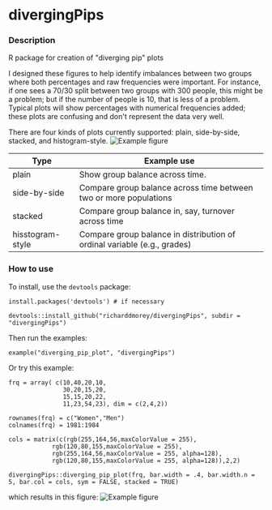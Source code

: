 # divergingPips

### Description

R package for creation of "diverging pip" plots

I designed these figures to help identify imbalances between two groups where both percentages and raw frequencies were important. For instance, if one sees a 70/30 split between two groups with 300 people, this might be a problem; but if the number of people is 10, that is less of a problem. Typical plots will show percentages with numerical frequencies added; these plots are confusing and don't represent the data very well. 

There are four kinds of plots currently supported: plain, side-by-side, stacked, and histogram-style.
![Example figure](http://richarddmorey.com/images/div_pips_all.png)

| Type | Example use          |
| ------------- | ----------- |
| plain      | Show group balance across time. |
| side-by-side     | Compare group balance across time between two or more populations |
| stacked     | Compare group balance in, say, turnover across time |
| hisstogram-style     | Compare group balance in distribution of ordinal variable (e.g., grades) |

### How to use

To install, use the `devtools` package:
    
    install.packages('devtools') # if necessary
     
    devtools::install_github("richarddmorey/divergingPips", subdir = "divergingPips")

Then run the examples:
    
    example("diverging_pip_plot", "divergingPips")

Or try this example:

    frq = array( c(10,40,20,10,
                   30,20,15,20,
                   15,15,20,22,
                   11,23,54,23), dim = c(2,4,2))
    
    rownames(frq) = c("Women","Men")
    colnames(frq) = 1981:1984
                       
    cols = matrix(c(rgb(255,164,56,maxColorValue = 255),
                rgb(120,80,155,maxColorValue = 255),
                rgb(255,164,56,maxColorValue = 255, alpha=128),
                rgb(120,80,155,maxColorValue = 255, alpha=128)),2,2)
    
    divergingPips::diverging_pip_plot(frq, bar.width = .4, bar.width.n = 5, bar.col = cols, sym = FALSE, stacked = TRUE)  

which results in this figure:
![Example figure](http://richarddmorey.com/images/div_pips.png)
